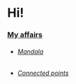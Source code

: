 # Hi!

<div width='50%'>
  <a href="https://media.giphy.com/media/3oEduZHK9DOK3jXhlK/giphy.gif">
</div>



### My affairs
  - ###### [Mandala](https://rw610.github.io/mandala/)
  - ###### [Connected points](https://rw610.github.io/canvas/)
